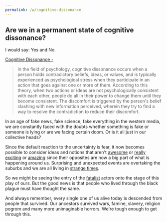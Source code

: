 ```yaml
---
permalink: /w/cognitive-dissonance
---
```


## Are we in a permanent state of cognitive dissonance?

I would say: Yes and No.

[Cognitive Dissonance -](https://en.wikipedia.org/wiki/Cognitive_dissonance)

> In the field of psychology, cognitive dissonance occurs when a person holds contradictory beliefs, ideas, or values, and is typically experienced as psychological stress when they participate in an action that goes against one or more of them. According to this theory, when two actions or ideas are not psychologically consistent with each other, people do all in their power to change them until they become consistent. The discomfort is triggered by the person's belief clashing with new information perceived, wherein they try to find a way to resolve the contradiction to reduce their discomfort.

In an age of fake news, fake science, fake everything in the western media, we are constantly faced with the doubts whether something is fake or someone is lying or are we facing certain doom. Or is it all just in our collective heads?

Since the default reaction to the uncertainty is fear, it now becomes possible to consider ideas and notions that aren't [awesome](/c/awesome) or [really exciting](/c/exciting) or [amazing](/c/amazing) since their opposites are now a big part of what is happening around us. Surprising and unexpected events are overtaking the suburbs and we are all living in [strange times](/a/will-we-be-shot).

So we might be seeing the entry of the [fatalist](https://en.wikipedia.org/wiki/Fatalism) actors onto the stage of this play of ours. But the good news is that people who lived through the black plague must have thought the same.

And always remember, every single one of us alive today is descended from people that survived. Our ancestors survived wars, famine, slavery, religion pogrom and many more unimaginable horrors. We're tough enough to get through this.
